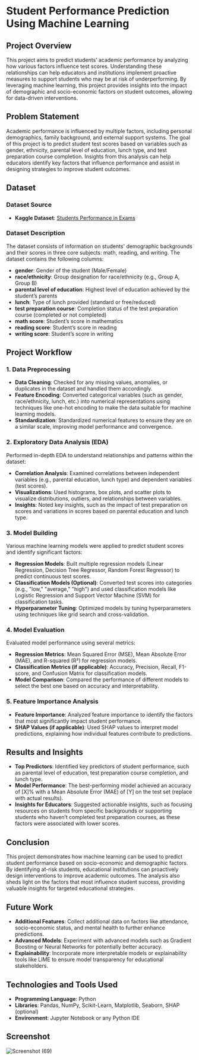 # Student Performance Prediction Using Machine Learning

## Project Overview

This project aims to predict students’ academic performance by analyzing how various factors influence test scores. Understanding these relationships can help educators and institutions implement proactive measures to support students who may be at risk of underperforming. By leveraging machine learning, this project provides insights into the impact of demographic and socio-economic factors on student outcomes, allowing for data-driven interventions.

## Problem Statement

Academic performance is influenced by multiple factors, including personal demographics, family background, and external support systems. The goal of this project is to predict student test scores based on variables such as gender, ethnicity, parental level of education, lunch type, and test preparation course completion. Insights from this analysis can help educators identify key factors that influence performance and assist in designing strategies to improve student outcomes.

## Dataset

### Dataset Source
- **Kaggle Dataset**: [Students Performance in Exams](https://www.kaggle.com/datasets/spscientist/students-performance-in-exams?datasetId=74977)

### Dataset Description
The dataset consists of information on students' demographic backgrounds and their scores in three core subjects: math, reading, and writing. The dataset contains the following columns:
- **gender**: Gender of the student (Male/Female)
- **race/ethnicity**: Group designation for race/ethnicity (e.g., Group A, Group B)
- **parental level of education**: Highest level of education achieved by the student’s parents
- **lunch**: Type of lunch provided (standard or free/reduced)
- **test preparation course**: Completion status of the test preparation course (completed or not completed)
- **math score**: Student’s score in mathematics
- **reading score**: Student’s score in reading
- **writing score**: Student’s score in writing

## Project Workflow

### 1. Data Preprocessing
- **Data Cleaning**: Checked for any missing values, anomalies, or duplicates in the dataset and handled them accordingly.
- **Feature Encoding**: Converted categorical variables (such as gender, race/ethnicity, lunch, etc.) into numerical representations using techniques like one-hot encoding to make the data suitable for machine learning models.
- **Standardization**: Standardized numerical features to ensure they are on a similar scale, improving model performance and convergence.

### 2. Exploratory Data Analysis (EDA)
Performed in-depth EDA to understand relationships and patterns within the dataset:
- **Correlation Analysis**: Examined correlations between independent variables (e.g., parental education, lunch type) and dependent variables (test scores).
- **Visualizations**: Used histograms, box plots, and scatter plots to visualize distributions, outliers, and relationships between variables.
- **Insights**: Noted key insights, such as the impact of test preparation on scores and variations in scores based on parental education and lunch type.

### 3. Model Building
Various machine learning models were applied to predict student scores and identify significant factors:
- **Regression Models**: Built multiple regression models (Linear Regression, Decision Tree Regressor, Random Forest Regressor) to predict continuous test scores.
- **Classification Models (Optional)**: Converted test scores into categories (e.g., "low," "average," "high") and used classification models like Logistic Regression and Support Vector Machine (SVM) for classification tasks.
- **Hyperparameter Tuning**: Optimized models by tuning hyperparameters using techniques like grid search and cross-validation.

### 4. Model Evaluation
Evaluated model performance using several metrics:
- **Regression Metrics**: Mean Squared Error (MSE), Mean Absolute Error (MAE), and R-squared (R²) for regression models.
- **Classification Metrics (if applicable)**: Accuracy, Precision, Recall, F1-score, and Confusion Matrix for classification models.
- **Model Comparison**: Compared the performance of different models to select the best one based on accuracy and interpretability.

### 5. Feature Importance Analysis
- **Feature Importance**: Analyzed feature importance to identify the factors that most significantly impact student performance.
- **SHAP Values (if applicable)**: Used SHAP values to interpret model predictions, explaining how individual features contribute to predictions.

## Results and Insights
- **Top Predictors**: Identified key predictors of student performance, such as parental level of education, test preparation course completion, and lunch type.
- **Model Performance**: The best-performing model achieved an accuracy of [X]% with a Mean Absolute Error (MAE) of [Y] on the test set (replace with actual results).
- **Insights for Educators**: Suggested actionable insights, such as focusing resources on students from specific backgrounds or supporting students who haven’t completed test preparation courses, as these factors were associated with lower scores.

## Conclusion
This project demonstrates how machine learning can be used to predict student performance based on socio-economic and demographic factors. By identifying at-risk students, educational institutions can proactively design interventions to improve academic outcomes. The analysis also sheds light on the factors that most influence student success, providing valuable insights for targeted educational strategies.

## Future Work
- **Additional Features**: Collect additional data on factors like attendance, socio-economic status, and mental health to further enhance predictions.
- **Advanced Models**: Experiment with advanced models such as Gradient Boosting or Neural Networks for potentially better accuracy.
- **Explainability**: Incorporate more interpretable models or explainability tools like LIME to ensure model transparency for educational stakeholders.

## Technologies and Tools Used
- **Programming Language**: Python
- **Libraries**: Pandas, NumPy, Scikit-Learn, Matplotlib, Seaborn, SHAP (optional)
- **Environment**: Jupyter Notebook or any Python IDE


## Screenshot
![Screenshot (69)](https://github.com/user-attachments/assets/42d273f1-9246-4b55-95db-0cec86feefe2)

